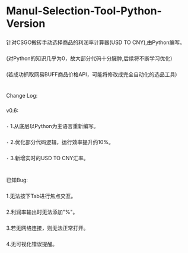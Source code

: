 # Manul-Selection-Tool-Python-Version
###
针对CSGO搬砖手动选择商品的利润率计算器(USD TO CNY),由Python编写。
###
(对Python的知识几乎为0，故大部分代码十分臃肿,后续将不断学习优化)
###
(若成功抓取网易BUFF商品价格API，可能将修改成完全自动化的选品工具)
#
###
Change Log:
###
v0.6:
###
`-` 1.从底层以Python为主语言重新编写。
 ###
`-` 2.优化部分代码逻辑，运行效率提升约10%。
 ###
`-` 3.新增实时的USD TO CNY汇率。

#
已知Bug:
###
1.无法按下Tab进行焦点交互。
###
2.利润率输出时无法添加"%"。
###
3.若无网络连接，则无法正常打开。
###
4.无可视化错误提醒。
